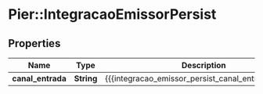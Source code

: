 # Pier::IntegracaoEmissorPersist

## Properties
Name | Type | Description | Notes
------------ | ------------- | ------------- | -------------
**canal_entrada** | **String** | {{{integracao_emissor_persist_canal_entrada_value}}} | [optional] 



